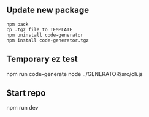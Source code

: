 ## Update new package
```
npm pack
cp .tgz file to TEMPLATE
npm uninstall code-generator
npm install code-generator.tgz
```

## Temporary ez test
npm run code-generate
node ../GENERATOR/src/cli.js

## Start repo
npm run dev